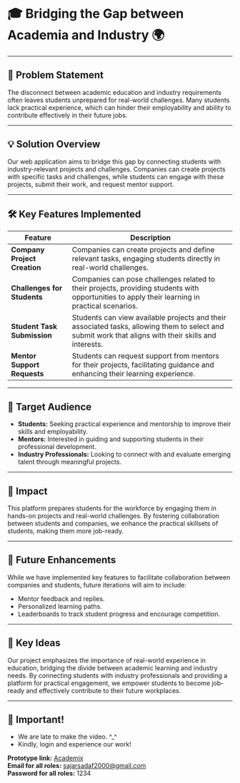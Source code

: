 # 🎓 Bridging the Gap between Academia and Industry 🌍

---

## 📜 Problem Statement
The disconnect between academic education and industry requirements often leaves students unprepared for real-world challenges. Many students lack practical experience, which can hinder their employability and ability to contribute effectively in their future jobs.

---

## 💡 Solution Overview
Our web application aims to bridge this gap by connecting students with industry-relevant projects and challenges. Companies can create projects with specific tasks and challenges, while students can engage with these projects, submit their work, and request mentor support.

---

## 🛠️ Key Features Implemented

| Feature                       | Description                                                                                         |
|-------------------------------|-----------------------------------------------------------------------------------------------------|
| **Company Project Creation**   | Companies can create projects and define relevant tasks, engaging students directly in real-world challenges. |
| **Challenges for Students**    | Companies can pose challenges related to their projects, providing students with opportunities to apply their learning in practical scenarios. |
| **Student Task Submission**    | Students can view available projects and their associated tasks, allowing them to select and submit work that aligns with their skills and interests. |
| **Mentor Support Requests**    | Students can request support from mentors for their projects, facilitating guidance and enhancing their learning experience. |

---

## 🎯 Target Audience
- **Students:** Seeking practical experience and mentorship to improve their skills and employability.
- **Mentors:** Interested in guiding and supporting students in their professional development.
- **Industry Professionals:** Looking to connect with and evaluate emerging talent through meaningful projects.

---

## 🌟 Impact
This platform prepares students for the workforce by engaging them in hands-on projects and real-world challenges. By fostering collaboration between students and companies, we enhance the practical skillsets of students, making them more job-ready.

---

## 🔮 Future Enhancements
While we have implemented key features to facilitate collaboration between companies and students, future iterations will aim to include:
- Mentor feedback and replies.
- Personalized learning paths.
- Leaderboards to track student progress and encourage competition.

---

## 💭 Key Ideas
Our project emphasizes the importance of real-world experience in education, bridging the divide between academic learning and industry needs. By connecting students with industry professionals and providing a platform for practical engagement, we empower students to become job-ready and effectively contribute to their future workplaces.

---

## 🧊 Important!
- We are late to make the video. ^_^
- Kindly, login and experience our work!

**Prototype link:** [Academix](https://academix-zcgr.onrender.com/)  
**Email for all roles:** sajarsadaf2000@gmail.com  
**Password for all roles:** 1234